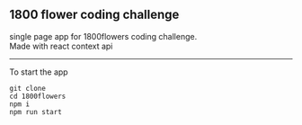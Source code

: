 ## 1800 flower coding challenge

single page app for 1800flowers coding challenge.  
Made with react context api

---

To start the app

```
git clone
cd 1800flowers
npm i
npm run start
```
